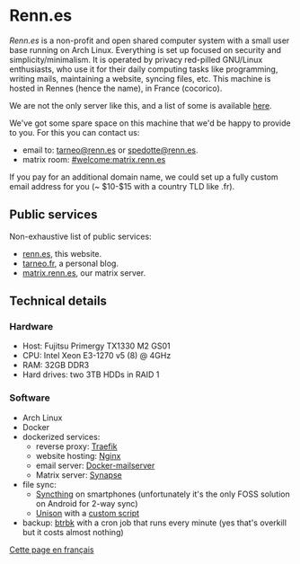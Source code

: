 ---
---

# Renn.es

*Renn.es* is a non-profit and open shared computer system with a small user base running on Arch Linux. Everything is set up focused on security and simplicity/minimalism. It is operated by privacy red-pilled GNU/Linux enthusiasts, who use it for their daily computing tasks like programming, writing mails, maintaining a website, syncing files, etc. This machine is hosted in Rennes (hence the name), in France (cocorico).

We are not the only server like this, and a list of some is available [here](https://tildeverse.org/).

We've got some spare space on this machine that we'd be happy to provide to you. For this you can contact us:

- email to: <tarneo@renn.es> or <spedotte@renn.es>.
- matrix room: [#welcome:matrix.renn.es](https://matrix.to/#/#welcome:matrix.renn.es)

If you pay for an additional domain name, we could set up a fully custom email address for you (\~ \$10-\$15 with a country TLD like .fr).

## Public services

Non-exhaustive list of public services:

- [renn.es](https://renn.es), this website.
- [tarneo.fr](https://tarneo.fr), a personal blog.
- [matrix.renn.es](https://matrix.to/#/#welcome:matrix.renn.es), our matrix server.


## Technical details

### Hardware

- Host: Fujitsu Primergy TX1330 M2 GS01
- CPU: Intel Xeon E3-1270 v5 (8) @ 4GHz
- RAM: 32GB DDR3
- Hard drives: two 3TB HDDs in RAID 1

### Software

- Arch Linux
- Docker
- dockerized services:
    - reverse proxy: [Traefik](https://traefik.io/traefik/)
    - website hosting: [Nginx](https://hub.docker.com/_/nginx)
    - email server: [Docker-mailserver](https://docker-mailserver.github.io/docker-mailserver/latest/)
    - Matrix server: [Synapse](https://hub.docker.com/r/matrixdotorg/synapse)
- file sync:
    - [Syncthing](https://syncthing.net/) on smartphones (unfortunately it's the only FOSS solution on Android for 2-way sync)
    - [Unison](https://github.com/bcpierce00/unison) with a [custom script](https://github.com/tarneaux/.f/blob/master/zsh/.config/scripts/unison-sync)
- backup: [btrbk](https://github.com/digint/btrbk) with a cron job that runs every minute (yes that's overkill but it costs almost nothing)

[Cette page en français](/fr/)
